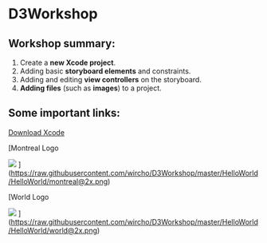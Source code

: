 # D3Workshop
## Workshop summary:
1. Create a **new Xcode project**.
2. Adding basic **storyboard elements** and constraints.
4. Adding and editing **view controllers** on the storyboard.
5. **Adding files** (such as **images**) to a project.

## Some important links:
[Download Xcode](https://developer.apple.com/xcode/)

[Montreal Logo

![](https://raw.githubusercontent.com/wircho/D3Workshop/master/HelloWorld/HelloWorld/montreal@2x.png)
](https://raw.githubusercontent.com/wircho/D3Workshop/master/HelloWorld/HelloWorld/montreal@2x.png)

[World Logo

![](https://raw.githubusercontent.com/wircho/D3Workshop/master/HelloWorld/HelloWorld/world@2x.png)
](https://raw.githubusercontent.com/wircho/D3Workshop/master/HelloWorld/HelloWorld/world@2x.png)


